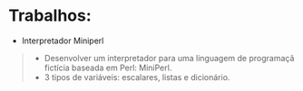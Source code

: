 # Trabalhos:

- Interpretador Miniperl
>- Desenvolver um interpretador para uma linguagem de programaçã fictícia baseada em Perl: MiniPerl.
>- 3 tipos de variáveis: escalares, listas e dicionário.
